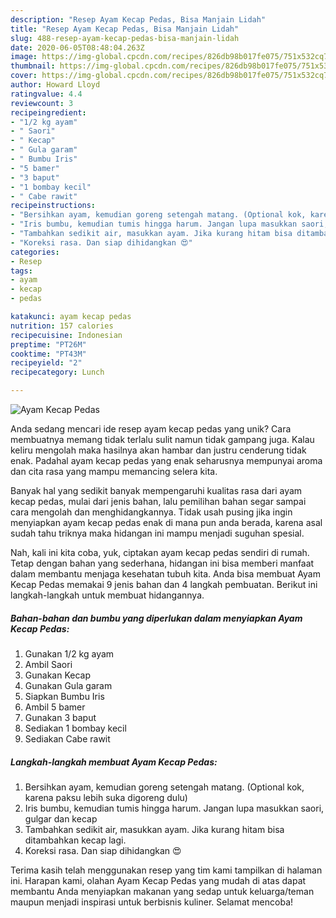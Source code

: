 ```yaml
---
description: "Resep Ayam Kecap Pedas, Bisa Manjain Lidah"
title: "Resep Ayam Kecap Pedas, Bisa Manjain Lidah"
slug: 488-resep-ayam-kecap-pedas-bisa-manjain-lidah
date: 2020-06-05T08:48:04.263Z
image: https://img-global.cpcdn.com/recipes/826db98b017fe075/751x532cq70/ayam-kecap-pedas-foto-resep-utama.jpg
thumbnail: https://img-global.cpcdn.com/recipes/826db98b017fe075/751x532cq70/ayam-kecap-pedas-foto-resep-utama.jpg
cover: https://img-global.cpcdn.com/recipes/826db98b017fe075/751x532cq70/ayam-kecap-pedas-foto-resep-utama.jpg
author: Howard Lloyd
ratingvalue: 4.4
reviewcount: 3
recipeingredient:
- "1/2 kg ayam"
- " Saori"
- " Kecap"
- " Gula garam"
- " Bumbu Iris"
- "5 bamer"
- "3 baput"
- "1 bombay kecil"
- " Cabe rawit"
recipeinstructions:
- "Bersihkan ayam, kemudian goreng setengah matang. (Optional kok, karena paksu lebih suka digoreng dulu)"
- "Iris bumbu, kemudian tumis hingga harum. Jangan lupa masukkan saori, gulgar dan kecap"
- "Tambahkan sedikit air, masukkan ayam. Jika kurang hitam bisa ditambahkan kecap lagi."
- "Koreksi rasa. Dan siap dihidangkan 😍"
categories:
- Resep
tags:
- ayam
- kecap
- pedas

katakunci: ayam kecap pedas 
nutrition: 157 calories
recipecuisine: Indonesian
preptime: "PT26M"
cooktime: "PT43M"
recipeyield: "2"
recipecategory: Lunch

---
```



![Ayam Kecap Pedas](https://img-global.cpcdn.com/recipes/826db98b017fe075/751x532cq70/ayam-kecap-pedas-foto-resep-utama.jpg)

Anda sedang mencari ide resep ayam kecap pedas yang unik? Cara membuatnya memang tidak terlalu sulit namun tidak gampang juga. Kalau keliru mengolah maka hasilnya akan hambar dan justru cenderung tidak enak. Padahal ayam kecap pedas yang enak seharusnya mempunyai aroma dan cita rasa yang mampu memancing selera kita.



Banyak hal yang sedikit banyak mempengaruhi kualitas rasa dari ayam kecap pedas, mulai dari jenis bahan, lalu pemilihan bahan segar sampai cara mengolah dan menghidangkannya. Tidak usah pusing jika ingin menyiapkan ayam kecap pedas enak di mana pun anda berada, karena asal sudah tahu triknya maka hidangan ini mampu menjadi suguhan spesial.


Nah, kali ini kita coba, yuk, ciptakan ayam kecap pedas sendiri di rumah. Tetap dengan bahan yang sederhana, hidangan ini bisa memberi manfaat dalam membantu menjaga kesehatan tubuh kita. Anda bisa membuat Ayam Kecap Pedas memakai 9 jenis bahan dan 4 langkah pembuatan. Berikut ini langkah-langkah untuk membuat hidangannya.

<!--inarticleads1-->

##### Bahan-bahan dan bumbu yang diperlukan dalam menyiapkan Ayam Kecap Pedas:

1. Gunakan 1/2 kg ayam
1. Ambil  Saori
1. Gunakan  Kecap
1. Gunakan  Gula garam
1. Siapkan  Bumbu Iris
1. Ambil 5 bamer
1. Gunakan 3 baput
1. Sediakan 1 bombay kecil
1. Sediakan  Cabe rawit




<!--inarticleads2-->

##### Langkah-langkah membuat Ayam Kecap Pedas:

1. Bersihkan ayam, kemudian goreng setengah matang. (Optional kok, karena paksu lebih suka digoreng dulu)
1. Iris bumbu, kemudian tumis hingga harum. Jangan lupa masukkan saori, gulgar dan kecap
1. Tambahkan sedikit air, masukkan ayam. Jika kurang hitam bisa ditambahkan kecap lagi.
1. Koreksi rasa. Dan siap dihidangkan 😍




Terima kasih telah menggunakan resep yang tim kami tampilkan di halaman ini. Harapan kami, olahan Ayam Kecap Pedas yang mudah di atas dapat membantu Anda menyiapkan makanan yang sedap untuk keluarga/teman maupun menjadi inspirasi untuk berbisnis kuliner. Selamat mencoba!
